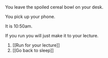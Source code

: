 You leave the spoiled cereal bowl on your desk.

You pick up your phone.

It is 10:50am.

If you run you will just make it to your lecture.

1. [[Run for your lecture]]
2. [[Go back to sleep]]
